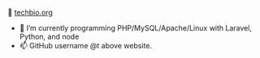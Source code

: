 👀 [techbio.org](https://techbio.org)
- 🌱 I’m currently programming PHP/MySQL/Apache/Linux with Laravel, Python, and node
- 📫 GitHub username @t above website.

